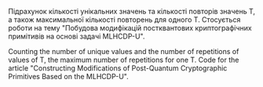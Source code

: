 Підрахунок кiлькості унiкальних значень та кiлькості повторiв значень T, а також максимальної кiлькості повторень для одного T. 
Стосується роботи на тему "Побудова модифiкацiй постквантових криптографiчних примiтивiв на основi задачi MLHCDP-U".

Counting the number of unique values ​​and the number of repetitions of values ​​of T, the maximum number of repetitions for one T.
Code for the article "Constructing Modifications of Post-Quantum Cryptographic Primitives Based on the MLHCDP-U".
